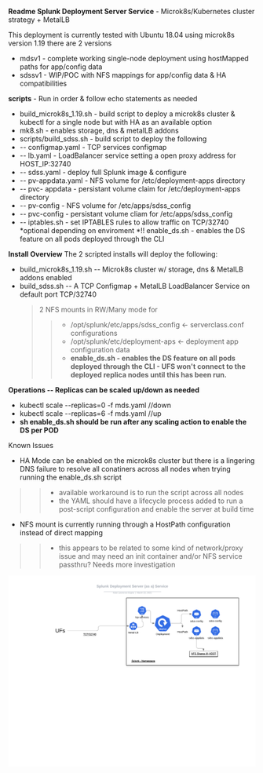 **Readme Splunk Deployment Server Service** -  Microk8s/Kubernetes cluster strategy + MetalLB


This deployment is currently tested with Ubuntu 18.04 using microk8s version 1.19 there are 2 versions 

* mdsv1 - complete working single-node deployment using hostMapped paths for app/config data
* sdssv1 - WIP/POC with NFS mappings for app/config data & HA compatibilities

**scripts** - Run in order & follow echo statements as needed
 * build_microk8s_1.19.sh - build script to deploy a microk8s cluster & kubectl for a single node but with HA as an available option
 * mk8.sh - enables storage, dns & metalLB addons
 * scripts/build_sdss.sh - build script to deploy the following
* -- configmap.yaml - TCP services configmap
* -- lb.yaml - LoadBalancer service setting a open proxy address for HOST_IP:32740
* -- sdss.yaml - deploy full Splunk image & configure
* -- pv-appdata.yaml - NFS volume for /etc/deployment-apps directory
* -- pvc- appdata - persistant volume claim for /etc/deployment-apps directory
* -- pv-config  - NFS volume for /etc/apps/sdss_config
* -- pvc-config - persistant volume cliam for /etc/apps/sdss_config
* -- iptables.sh  - set IPTABLES rules to allow traffic on TCP/32740 *optional depending on enviroment
*!! enable_ds.sh - enables the DS feature on all pods deployed through the CLI

**Install Overview**
The 2 scripted installs will deploy the following:
* build_microk8s_1.19.sh -- Microk8s cluster w/ storage, dns & MetalLB addons enabled
* build_sdss.sh -- A TCP Configmap + MetalLB LoadBalancer Service on default port TCP/32740
    > 2 NFS mounts in RW/Many mode for
    >> * /opt/splunk/etc/apps/sdss_config <- serverclass.conf configurations
    >> * /opt/splunk/etc/deployment-aps <- deployment app configuration data
    >> * **enable_ds.sh - enables the DS feature on all pods deployed through the CLI - UFS won't connect to the deployed replica nodes until this has been run.**
    
**Operations -- Replicas can be scaled up/down as needed** 
* kubectl scale --replicas=0 -f mds.yaml //down
* kubectl scale --replicas=6 -f mds.yaml //up
* **sh enable_ds.sh should be run after any scaling action to enable the DS per POD**

Known Issues
* HA Mode can be enabled on the microk8s cluster but there is a lingering DNS failure to resolve all conatiners across all nodes when trying running the enable_ds.sh script
>> * available workaround is to run the script across all nodes
>> * the YAML should have a lifecycle process added to run a post-script configuration and enable the server at build time
* NFS mount is currently running through a HostPath configuration instead of direct mapping
>> * this appears to be related to some kind of network/proxy issue and may need an init container and/or NFS service passthru? Needs more investigation

![SDSS](SDSS.png)
